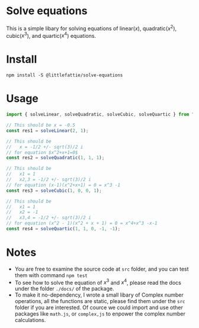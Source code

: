 # Solve equations

This is a simple libary for solving equations of linear($x$), quadratic($x^2$), cubic($x^3$), and quartic($x^4$) equations.

# Install

```shell
npm install -S @littlefattie/solve-equations
```

# Usage

```typescript
import { solveLinear, solveQuadratic, solveCubic, solveQuartic } from "@littlefattie/solve-equations";

// This should be x = -0.5
const res1 = solveLinear(2, 1);

// This should be
//   x = -1/2 +/- sqrt(3)/2 i
// for equation $x^2+x+1=0$
const res2 = solveQuadratic(1, 1, 1);

// This should be
//   x1 = 1
//   x2,3 = -1/2 +/- sqrt(3)/2 i
// for equation (x-1)(x^2+x+1) = 0 = x^3 -1
const res3 = solveCubic(1, 0, 0, 1);

// This should be
//   x1 = 1
//   x2 = -1
//   x3,4 = -1/2 +/- sqrt(3)/2 i
// for equation (x^2 - 1)(x^2 + x + 1) = 0 = x^4+x^3 -x-1
const res4 = solveQuartic(1, 1, 0, -1, -1);
```

# Notes

- You are free to examine the source code at `src` folder, and you can test them with command `npm test`
- To see how to solve the equation of $x^3$ and $x^4$, please read the docs under the folder `./docs/` of the package.
- To make it no-dependency, I wrote a small libary of Complex number operations, all the functions are static, please find them under the `src` folder if you are interested.
  Of cource we could import and use other packages like `math.js`, or `complex,js` to enpower the complex number calculations.
